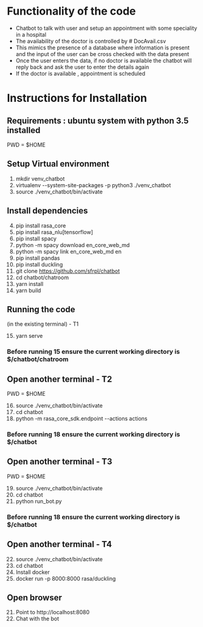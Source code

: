 # Functionality of the code
* Chatbot to talk with user and setup an appointment with some speciality in a hospital
* The availability of the doctor is controlled by # DocAvail.csv
* This mimics the presence of a database where information is present and the input of the user can be cross checked with the data present
* Once the user enters the data, if no doctor is available the chatbot will reply back and ask the user to enter the details again
* If the doctor is available , appointment is scheduled





# Instructions for Installation

## Requirements : ubuntu system with python 3.5 installed

PWD = $HOME

## Setup Virtual environment

1. mkdir venv_chatbot 
2. virtualenv --system-site-packages -p python3 ./venv_chatbot
3. source ./venv_chatbot/bin/activate

## Install dependencies

4. pip install rasa_core
5. pip install rasa_nlu[tensorflow]
6. pip install spacy
7. python -m spacy download en_core_web_md
8. python -m spacy link en_core_web_md en
9. pip install pandas
10. pip install duckling
11. git clone https://github.com/sfrpl/chatbot
12. cd chatbot/chatroom
13. yarn install
14. yarn build

## Running the code
(in the existing terminal) - T1

15. yarn serve
### Before running 15 ensure the current working directory is $/chatbot/chatroom

## Open another terminal - T2
PWD = $HOME

16. source ./venv_chatbot/bin/activate
17. cd chatbot
18. python -m rasa_core_sdk.endpoint --actions actions
### Before running 18 ensure the current working directory is $/chatbot

## Open another terminal - T3
PWD = $HOME

19. source ./venv_chatbot/bin/activate
20. cd chatbot
21. python run_bot.py
### Before running 18 ensure the current working directory is $/chatbot

## Open another terminal - T4
22. source ./venv_chatbot/bin/activate
23. cd chatbot
24. Install docker
25. docker run -p 8000:8000 rasa/duckling


## Open browser

21. Point to http://localhost:8080
22. Chat with the bot



    

    


